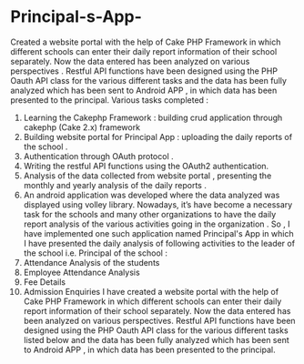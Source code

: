 # Principal-s-App-
Created a website portal with the help of Cake PHP Framework in which different schools can enter their daily report information of their school separately. Now the data entered has been analyzed on various perspectives . Restful API functions have been designed using the PHP Oauth API class for the various different tasks and the data has been fully analyzed which has been sent to Android APP , in which data has been presented to the principal. 
Various tasks completed :  
1. Learning the Cakephp Framework : building crud application through cakephp (Cake 2.x) framework 
2. Building website portal for Principal App : uploading the daily reports of the school . 
3. Authentication through OAuth protocol . 
4. Writing the restful API functions using the OAuth2 authentication. 
5. Analysis of the data collected from website portal , presenting the monthly and yearly analysis of the daily reports . 
6. An android application was developed where the data analyzed was displayed using volley library.
Nowadays, it’s have become a necessary task for the schools and many other organizations to have the daily report analysis of the various activities going in the organization . So , I have implemented one such application named Principal's App in which I have presented the daily analysis of following activities to the leader of the school i.e. Principal of the school : 
1. Attendance Analysis of the students 
2. Employee Attendance Analysis 
3. Fee Details
4. Admission Enquiries 
I have created a website portal with the help of Cake PHP Framework in which different schools can enter their daily report information of their school separately. Now the data entered has been analyzed on various perspectives. Restful API functions have been designed using the PHP Oauth API class for the various different tasks listed below and the data has been fully analyzed which has been sent to Android APP , in which data has been presented to the principal.
